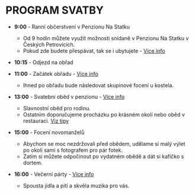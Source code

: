 PROGRAM SVATBY
==============

- **9:00** - Ranní občerstvení v Penzionu Na Statku
	
	- Od 9 hodin můžete využít možnosti snídaně v Penzionu Na Statku v Českých Petrovicích.
	- Pokud zde budete přespávat, tak se i ubytujete - [Více info](../../posts/ubytovani)


- **10:15** - Odjezd na obřad


- **11:00** - Začátek obřadu - [Více info](../../posts/obrad)

	- Ihned po obřadu bude následovat skupinové focení u kostela.


- **13:00** - Svatební oběd v penzionu - [Více info](../../posts/hostina)

	- Slavnostní oběd pro rodinu.
	- Ostatním doporučujeme procházku po krásném okolí nebo oběd v restauraci. [Viz tipy](../../posts/tipy)


- **15:00** - Focení novomanželů

	- Abychom se moc nezdržovali před obědem, udělame si malý výlet po okolí sami s fotografem pro pár fotek.
	- Zatím si můžete odpočinout po vydatném obědě a dát si kafíčko s dortem.


- **16:00** - Večerní párty - [Více info](../../posts/party)

	- Spousta jídla a pití a skvěla muzika pro vás.
